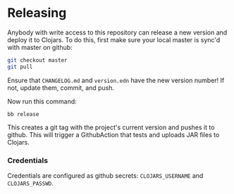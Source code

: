# Releasing

Anybody with write access to this repository can release a new version and deploy it to Clojars. To do this, first make sure your local master is sync'd with master on github:

```bash
git checkout master
git pull
```

Ensure that `CHANGELOG.md` and `version.edn` have the new version number! If not, update them, commit, and push.

Now run this command:
```
bb release
```

This creates a git tag with the project's current version and pushes it to
github. This will trigger a GithubAction that tests and uploads JAR files to
Clojars.

### Credentials

Credentials are configured as github secrets: `CLOJARS_USERNAME` and
`CLOJARS_PASSWD`.
